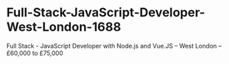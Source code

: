 # Full-Stack-JavaScript-Developer-West-London-1688
Full Stack - JavaScript Developer with Node.js and Vue.JS – West London – £60,000 to £75,000 
